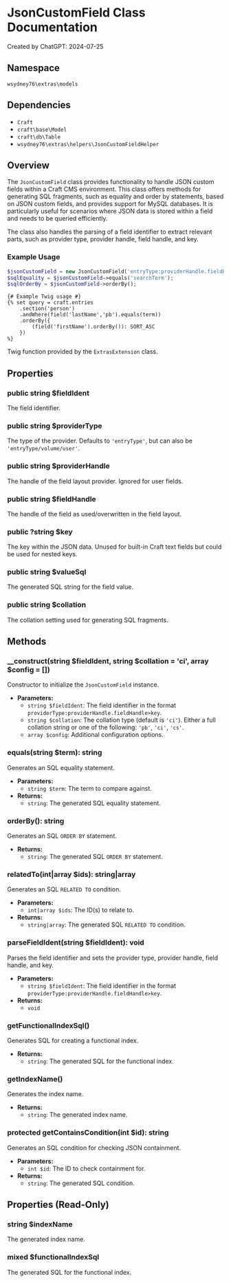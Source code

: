 # JsonCustomField Class Documentation

Created by ChatGPT: 2024-07-25

## Namespace
`wsydney76\extras\models`

## Dependencies
- `Craft`
- `craft\base\Model`
- `craft\db\Table`
- `wsydney76\extras\helpers\JsonCustomFieldHelper`

## Overview
The `JsonCustomField` class provides functionality to handle JSON custom fields within a Craft CMS environment. This class offers methods for generating SQL fragments, such as equality and order by statements, based on JSON custom fields, and provides support for MySQL databases. It is particularly useful for scenarios where JSON data is stored within a field and needs to be queried efficiently.

The class also handles the parsing of a field identifier to extract relevant parts, such as provider type, provider handle, field handle, and key.

### Example Usage
```php
$jsonCustomField = new JsonCustomField('entryType:providerHandle.fieldHandle>key', 'ci');
$sqlEquality = $jsonCustomField->equals('searchTerm');
$sqlOrderBy = $jsonCustomField->orderBy();
```

```twig
{# Example Twig usage #}
{% set query = craft.entries
    .section('person')
    .andWhere(field('lastName','pb').equals(term))
    .orderBy({
        (field('firstName').orderBy()): SORT_ASC
    })
%}
```

Twig function provided by the `ExtrasExtension` class.

## Properties
### public string $fieldIdent
The field identifier.

### public string $providerType
The type of the provider. Defaults to `'entryType'`, but can also be `'entryType/volume/user'`.

### public string $providerHandle
The handle of the field layout provider. Ignored for user fields.

### public string $fieldHandle
The handle of the field as used/overwritten in the field layout.

### public ?string $key
The key within the JSON data. Unused for built-in Craft text fields but could be used for nested keys.

### public string $valueSql
The generated SQL string for the field value.

### public string $collation
The collation setting used for generating SQL fragments.

## Methods

### __construct(string $fieldIdent, string $collation = 'ci', array $config = [])
Constructor to initialize the `JsonCustomField` instance.

- **Parameters:**
    - `string $fieldIdent`: The field identifier in the format `providerType:providerHandle.fieldHandle>key`.
    - `string $collation`: The collation type (default is `'ci'`). Either a full collation string or one of the following: `'pb'`, `'ci'`, `'cs'`.
    - `array $config`: Additional configuration options.

### equals(string $term): string
Generates an SQL equality statement.

- **Parameters:**
    - `string $term`: The term to compare against.
- **Returns:**
    - `string`: The generated SQL equality statement.

### orderBy(): string
Generates an SQL `ORDER BY` statement.

- **Returns:**
    - `string`: The generated SQL `ORDER BY` statement.

### relatedTo(int|array $ids): string|array
Generates an SQL `RELATED TO` condition.

- **Parameters:**
    - `int|array $ids`: The ID(s) to relate to.
- **Returns:**
    - `string|array`: The generated SQL `RELATED TO` condition.

### parseFieldIdent(string $fieldIdent): void
Parses the field identifier and sets the provider type, provider handle, field handle, and key.

- **Parameters:**
    - `string $fieldIdent`: The field identifier in the format `providerType:providerHandle.fieldHandle>key`.
- **Returns:**
    - `void`

### getFunctionalIndexSql()
Generates SQL for creating a functional index.

- **Returns:**
    - `string`: The generated SQL for the functional index.

### getIndexName()
Generates the index name.

- **Returns:**
    - `string`: The generated index name.

### protected getContainsCondition(int $id): string
Generates an SQL condition for checking JSON containment.

- **Parameters:**
    - `int $id`: The ID to check containment for.
- **Returns:**
    - `string`: The generated SQL condition.

## Properties (Read-Only)
### string $indexName
The generated index name.

### mixed $functionalIndexSql
The generated SQL for the functional index.